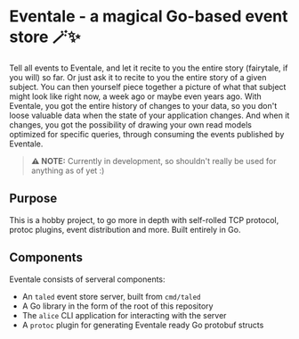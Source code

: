 # Eventale - a magical Go-based event store 🪄✨

Tell all events to Eventale, and let it recite to you the entire story (fairytale, if you will) so far.
Or just ask it to recite to you the entire story of a given subject. You can then yourself piece together
a picture of what that subject might look like right now, a week ago or maybe even years ago. With Eventale,
you got the entire history of changes to your data, so you don't loose valuable data when the state of
your application changes. And when it changes, you got the possibility of drawing your own read models
optimized for specific queries, through consuming the events published by Eventale.

> **⚠️ NOTE:** Currently in development, so shouldn't really be used for anything as of yet :)

## Purpose

This is a hobby project, to go more in depth with self-rolled TCP protocol, protoc plugins, event distribution
and more. Built entirely in Go.

## Components

Eventale consists of serveral components:

- An `taled` event store server, built from `cmd/taled`
- A Go library in the form of the root of this repository
- The `alice` CLI application for interacting with the server
- A `protoc` plugin for generating Eventale ready Go protobuf structs
